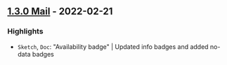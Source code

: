 ## [1.3.0 Mail](https://github.com/cake-hub/lidl-mail-sketch/tree/v1.3.0) - 2022-02-21

### Highlights

* `Sketch`, `Doc`: "Availability badge" | Updated info badges and added no-data badges

